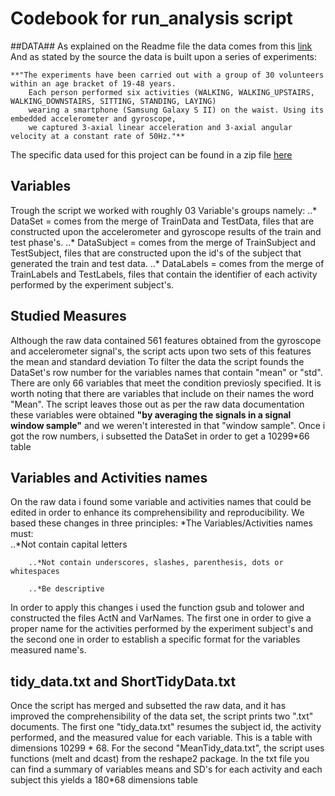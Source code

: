 Codebook for run_analysis script
=============
##DATA##
As explained on the Readme file the data comes from this [link](http://archive.ics.uci.edu/ml/datasets/Human+Activity+Recognition+Using+Smartphones) 
And as stated by the source the data is built upon a series of experiments:

	**"The experiments have been carried out with a group of 30 volunteers within an age bracket of 19-48 years. 
		Each person performed six activities (WALKING, WALKING_UPSTAIRS, WALKING_DOWNSTAIRS, SITTING, STANDING, LAYING) 
		wearing a smartphone (Samsung Galaxy S II) on the waist. Using its embedded accelerometer and gyroscope,
		we captured 3-axial linear acceleration and 3-axial angular velocity at a constant rate of 50Hz."**
	
The specific data used for this project can be found in a zip file [here](https://d396qusza40orc.cloudfront.net/getdata%2Fprojectfiles%2FUCI%20HAR%20Dataset.zip ) 

## Variables ##
Trough the script we worked with roughly 03 Variable's groups namely:
		..* DataSet = comes from the merge of TrainData and TestData, files that are constructed upon the accelerometer and gyroscope results of the train and test phase's.
		..* DataSubject = comes from the merge of TrainSubject and TestSubject, files that are constructed upon the id's of the subject that generated the train and test data.
		..* DataLabels = comes from the merge of TrainLabels and TestLabels, files that contain the identifier of each activity performed by the experiment subject's.

## Studied Measures ##
Although the raw data contained 561 features obtained from the gyroscope and accelerometer signal's, the script acts upon two sets of this features the mean and standard deviation
To filter the data the script founds the DataSet's row number for the variables names that contain "mean" or "std". 
There are only 66 variables that meet the condition previosly specified. It is worth noting that there are variables that include on their names the word "Mean". The script leaves those out as per the raw data documentation these variables were obtained **"by averaging the signals in a signal window sample"** and we weren't interested in that "window sample".
Once i got the row numbers, i subsetted the DataSet in order to get a 10299*66 table

## Variables and Activities names ##
On the raw data i found some variable and activities names that could be edited in order to enhance its comprehensibility and reproducibility. We based these changes in three principles:
	*The Variables/Activities names must:	
		..*Not contain capital letters
			
		..*Not contain underscores, slashes, parenthesis, dots or whitespaces
			
		..*Be descriptive
In order to apply this changes i used the function gsub and tolower and constructed the files ActN and VarNames. The first one in order to give a proper name for the activities performed by the experiment subject's and the second one in order to establish a specific format for the variables measured name's.

## tidy_data.txt and ShortTidyData.txt ##
Once the script has merged and subsetted the raw data, and it has improved the comprehensibility of the data set, the script prints two ".txt" documents.
The first one "tidy_data.txt" resumes the subject id, the activity performed, and the measured value for each variable. This is a table with dimensions 10299 * 68.
For the second "MeanTidy_data.txt", the script uses functions (melt and dcast) from the reshape2 package. In the txt file you can find a summary of variables means and SD's for each activity and each subject this yields a 180*68 dimensions table
